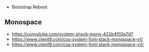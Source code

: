 
- Bootstrap Reboot

## Monospace

- https://convolutia.com/system-shock-mono-422b4f02e7d7
- https://www.client9.com/css-system-font-stack-monospace-v1/
- https://www.client9.com/css-system-font-stack-monospace-v2/

